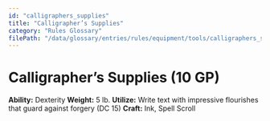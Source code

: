 ```yaml
---
id: "calligraphers_supplies"
title: "Calligrapher’s Supplies"
category: "Rules Glossary"
filePath: "/data/glossary/entries/rules/equipment/tools/calligraphers_supplies.md"
---
```

# Calligrapher’s Supplies (10 GP)
**Ability:** Dexterity 
**Weight:** 5 lb.
**Utilize:** Write text with impressive flourishes that guard against forgery (DC 15)
**Craft:** Ink, Spell Scroll